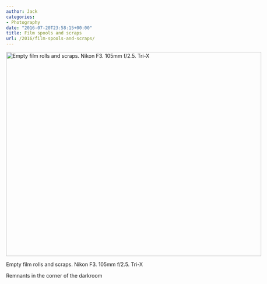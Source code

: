 ```yaml
---
author: Jack
categories:
- Photography
date: "2016-07-20T23:58:15+00:00"
title: Film spools and scraps
url: /2016/film-spools-and-scraps/
---
```


<div id="attachment_5366" style="width: 710px" class="wp-caption alignright">
  <img class="size-large wp-image-5366" src="/img/2016/07/2016-Roll-022_27_Film-1024x819.jpg" alt="Empty film rolls and scraps. Nikon F3. 105mm f/2.5. Tri-X" width="700" height="560" srcset="/img/2016/07/2016-Roll-022_27_Film.jpg 1024w, /img/2016/07/2016-Roll-022_27_Film-300x240.jpg 300w, /img/2016/07/2016-Roll-022_27_Film-768x614.jpg 768w, /img/2016/07/2016-Roll-022_27_Film-700x560.jpg 700w" sizes="(max-width: 700px) 100vw, 700px" />
  
  <p class="wp-caption-text">
    Empty film rolls and scraps. Nikon F3. 105mm f/2.5. Tri-X
  </p>
</div>

Remnants in the corner of the darkroom